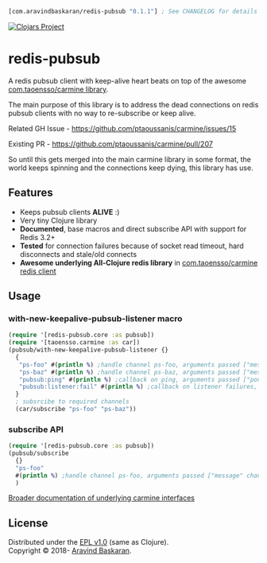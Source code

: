 ```clojure
[com.aravindbaskaran/redis-pubsub "0.1.1"] ; See CHANGELOG for details
```

[![Clojars Project](https://img.shields.io/clojars/v/com.aravindbaskaran/redis-pubsub.svg)](https://clojars.org/com.aravindbaskaran/redis-pubsub)

# redis-pubsub

A redis pubsub client with keep-alive heart beats on top of the awesome <a href="https://github.com/ptaoussanis/carmine" >com.taoensso/carmine library</a>.

The main purpose of this library is to address the dead connections on redis pubsub clients with no way to re-subscribe or keep alive.

Related GH Issue - https://github.com/ptaoussanis/carmine/issues/15

Existing PR - https://github.com/ptaoussanis/carmine/pull/207

So until this gets merged into the main carmine library in some format, the world keeps spinning and the connections keep dying, this library has use.

## Features
 * Keeps pubsub clients **ALIVE** :)
 * Very tiny Clojure library
 * **Documented**, base macros and direct subscribe API with support for Redis 3.2+
 * **Tested** for connection failures because of socket read timeout, hard disconnects and stale/old connects
 * **Awesome underlying All-Clojure redis library** in <a href="https://github.com/ptaoussanis/carmine">com.taoensso/carmine redis client</a>


## Usage

### with-new-keepalive-pubsub-listener macro
```clojure
(require '[redis-pubsub.core :as pubsub])
(require '[taoensso.carmine :as car])
(pubsub/with-new-keepalive-pubsub-listener {}
  {
   "ps-foo" #(println %) ;handle channel ps-foo, arguments passed ["message" channel-name message-string]
   "ps-baz" #(println %) ;handle channel ps-baz, arguments passed ["message" channel-name message-string]
   "pubsub:ping" #(println %) ;callback on ping, arguments passed ["pong" "pubsub:ping"]
   "pubsub:listener:fail" #(println %) ;callback on listener failures, arguments passed ["pubsub:error" "pubsub:listener:fail" exception-obj]
  }
  ; subsrcibe to required channels
  (car/subscribe "ps-foo" "ps-baz"))

```
### subscribe API

```clojure
(require '[redis-pubsub.core :as pubsub])
(pubsub/subscribe
  {}
  "ps-foo"
  #(println %) ;handle channel ps-foo, arguments passed ["message" channel-name message-string]
  )

```

<a href="https://github.com/ptaoussanis/carmine#listeners--pubsub">Broader documentation of underlying carmine interfaces</a>

## License

Distributed under the [EPL v1.0] \(same as Clojure).  
Copyright &copy; 2018- [Aravind Baskaran].


<!--- Standard links -->
[EPL v1.0]: https://raw.githubusercontent.com/ptaoussanis/carmine/master/LICENSE
[Aravind Baskaran]: https://github.com/aravindbaskaran/

